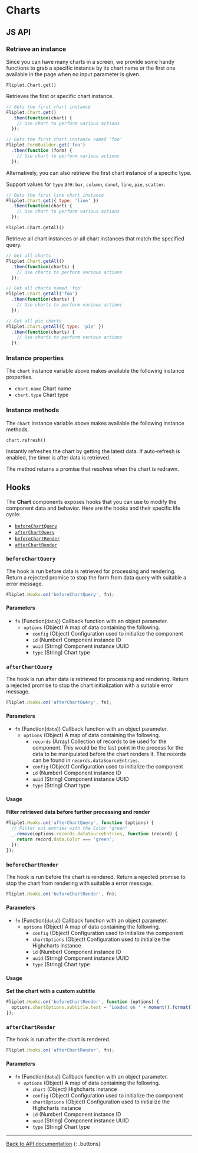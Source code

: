 # Charts

## JS API

### Retrieve an instance

Since you can have many charts in a screen, we provide some handy functions to grab a specific instance by its chart name or the first one available in the page when no input parameter is given.

`Fliplet.Chart.get()`

Retrieves the first or specific chart instance.

```js
// Gets the first chart instance
Fliplet.Chart.get()
  .then(function(chart) {
    // Use chart to perform various actions
  });

// Gets the first chart instance named 'foo'
Fliplet.FormBuilder.get('foo')
  .then(function (form) {
    // Use chart to perform various actions
  });
````

Alternatively, you can also retrieve the first chart instance of a specific type.

Support values for `type` are: `bar`, `column`, `donut`, `line`, `pie`, `scatter`.

```js
// Gets the first line chart instance
Fliplet.Chart.get({ type: 'line' })
  .then(function(chart) {
    // Use chart to perform various actions
  });
````

`Fliplet.Chart.getAll()`

Retrieve all chart instances or all chart instances that match the specified query.

```js
// Get all charts
Fliplet.Chart.getAll()
  .then(function(charts) {
    // Use charts to perform various actions
  });

// Get all charts named 'foo'
Fliplet.Chart.getAll('foo')
  .then(function(charts) {
    // Use charts to perform various actions
  });

// Get all pie charts
Fliplet.Chart.getAll({ type: 'pie' })
  .then(function(charts) {
    // Use charts to perform various actions
  });
```

### Instance properties

The `chart` instance variable above makes available the following instance properties.

 * `chart.name` Chart name
 * `chart.type` Chart type

### Instance methods

The `chart` instance variable above makes available the following instance methods.

`chart.refresh()`

Instantly refreshes the chart by getting the latest data. If auto-refresh is enabled, the timer is after data is retrieved.

The method returns a promise that resolves when the chart is redrawn.

## Hooks

The **Chart** components exposes hooks that you can use to modify the component data and behavior. Here are the hooks and their specific life cycle:

- [`beforeChartQuery`](#beforechartquery)
- [`afterChartQuery`](#afterchartquery)
- [`beforeChartRender`](#beforechartrender)
- [`afterChartRender`](#afterchartrender)

### `beforeChartQuery`

The hook is run before data is retrieved for processing and rendering. Return a rejected promise to stop the form from data query with suitable a error message.

```js
Fliplet.Hooks.on('beforeChartQuery', fn);
```

#### Parameters

- `fn` (Function(`data`)) Callback function with an object parameter.
  - `options` (Object) A map of data containing the following.
    - `config` (Object) Configuration used to initialize the component
    - `id` (Number) Component instance ID
    - `uuid` (String) Component instance UUID
    - `type` (String) Chart type

### `afterChartQuery`

The hook is run after data is retrieved for processing and rendering. Return a rejected promise to stop the chart initialization with a suitable error message.

```js
Fliplet.Hooks.on('afterChartQuery', fn);
```

#### Parameters

- `fn` (Function(`data`)) Callback function with an object parameter.
  - `options` (Object) A map of data containing the following.
    - `records` (Array) Collection of records to be used for the component. This would be the last point in the process for the data to be manipulated before the chart renders it. The records can be found in `records.dataSourceEntries`.
    - `config` (Object) Configuration used to initialize the component
    - `id` (Number) Component instance ID
    - `uuid` (String) Component instance UUID
    - `type` (String) Chart type

#### Usage

**Filter retrieved data before further processing and render**

```js
Fliplet.Hooks.on('afterChartQuery', function (options) {
  // Filter out entries with the Color "green"
  _.remove(options.records.dataSourceEntries, function (record) {
    return record.data.Color === 'green';
  });
});
```

### `beforeChartRender`

The hook is run before the chart is rendered. Return a rejected promise to stop the chart from rendering with suitable a error message.

```js
Fliplet.Hooks.on('beforeChartRender', fn);
```

#### Parameters

- `fn` (Function(`data`)) Callback function with an object parameter.
  - `options` (Object) A map of data containing the following.
    - `config` (Object) Configuration used to initialize the component
    - `chartOptions` (Object) Configuration used to initialize the Highcharts instance
    - `id` (Number) Component instance ID
    - `uuid` (String) Component instance UUID
    - `type` (String) Chart type

#### Usage

**Set the chart with a custom subtitle**

```js
Fliplet.Hooks.on('beforeChartRender', function (options) {
  options.chartOptions.subtitle.text = 'Loaded on ' + moment().format();
});
```

### `afterChartRender`

The hook is run after the chart is rendered.

```js
Fliplet.Hooks.on('afterChartRender', fn);
```

#### Parameters

- `fn` (Function(`data`)) Callback function with an object parameter.
  - `options` (Object) A map of data containing the following.
    - `chart` (Object) Highcharts instance
    - `config` (Object) Configuration used to initialize the component
    - `chartOptions` (Object) Configuration used to initialize the Highcharts instance
    - `id` (Number) Component instance ID
    - `uuid` (String) Component instance UUID
    - `type` (String) Chart type

---

[Back to API documentation](../../API-Documentation.md)
{: .buttons}
